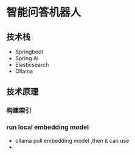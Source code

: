 # 智能问答机器人

##  技术栈
- Springboot
- Spring Ai
- Elasticsearch
- Ollama

## 技术原理
### 构建索引


### run local embedding model 
- ollama pull embedding model ,then it can use
- 



